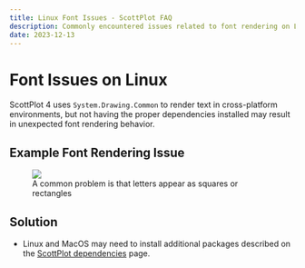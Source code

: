 ```yaml
---
title: Linux Font Issues - ScottPlot FAQ
description: Commonly encountered issues related to font rendering on Linux and MacOS
date: 2023-12-13
---
```


# Font Issues on Linux

ScottPlot 4 uses `System.Drawing.Common` to render text in cross-platform environments, but not having the proper dependencies installed may result in unexpected font rendering behavior.

## Example Font Rendering Issue

<figure class="figure w-100 text-center">
    <img src="linux-font-error.png" class="figure-img img-fluid">
    <figcaption class="figure-caption">
        A common problem is that letters appear as squares or rectangles
    </figcaption>
</figure>

## Solution

* Linux and MacOS may need to install additional packages described on the [ScottPlot dependencies](/faq/dependencies/)  page.
